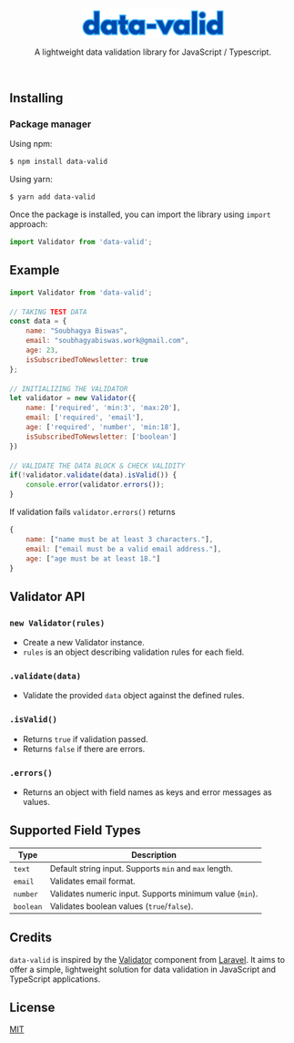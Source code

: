 <br/>

<div align="center">
   <a href="https://github.com/SoubhagyaBiswas/data-valid"><img width="250" src="https://raw.githubusercontent.com/SoubhagyaBiswas/data-valid/main/assets/logo.png" /></a><br>
</div>

<p align="center">
    A lightweight data validation library for JavaScript / Typescript.
</p>

<br/>


## Installing

### Package manager

Using npm:

```bash
$ npm install data-valid
```

Using yarn:

```bash
$ yarn add data-valid
```

Once the package is installed, you can import the library using `import` approach:

```js
import Validator from 'data-valid';
```

## Example

```javascript
import Validator from 'data-valid';

// TAKING TEST DATA
const data = {
    name: "Soubhagya Biswas",
    email: "soubhagyabiswas.work@gmail.com",
    age: 23,
    isSubscribedToNewsletter: true
};

// INITIALIZING THE VALIDATOR
let validator = new Validator({
    name: ['required', 'min:3', 'max:20'],
    email: ['required', 'email'],
    age: ['required', 'number', 'min:18'],
    isSubscribedToNewsletter: ['boolean']
})

// VALIDATE THE DATA BLOCK & CHECK VALIDITY
if(!validator.validate(data).isValid()) {
    console.error(validator.errors());
}
```


If validation fails `validator.errors()` returns

```javascript
{
    name: ["name must be at least 3 characters."],
    email: ["email must be a valid email address."],
    age: ["age must be at least 18."]
}
```

## Validator API

### `new Validator(rules)`
- Create a new Validator instance.
- `rules` is an object describing validation rules for each field.

### `.validate(data)`
- Validate the provided `data` object against the defined rules.

### `.isValid()`
- Returns `true` if validation passed.
- Returns `false` if there are errors.

### `.errors()`
- Returns an object with field names as keys and error messages as values.


## Supported Field Types

| Type      | Description |
|-----------|-------------|
| `text`    | Default string input. Supports `min` and `max` length. |
| `email`   | Validates email format. |
| `number`  | Validates numeric input. Supports minimum value (`min`). |
| `boolean` | Validates boolean values (`true`/`false`). |

## Credits

`data-valid` is inspired by the [Validator](https://api.laravel.com/docs/12.x/Illuminate/Support/Facades/Validator.html) component from [Laravel](https://laravel.com). It aims to offer a simple, lightweight solution for data validation in JavaScript and TypeScript applications.

## License

[MIT](LICENSE)